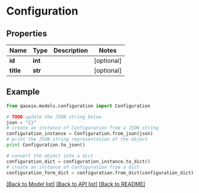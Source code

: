 # Configuration


## Properties

Name | Type | Description | Notes
------------ | ------------- | ------------- | -------------
**id** | **int** |  | [optional] 
**title** | **str** |  | [optional] 

## Example

```python
from qaseio.models.configuration import Configuration

# TODO update the JSON string below
json = "{}"
# create an instance of Configuration from a JSON string
configuration_instance = Configuration.from_json(json)
# print the JSON string representation of the object
print Configuration.to_json()

# convert the object into a dict
configuration_dict = configuration_instance.to_dict()
# create an instance of Configuration from a dict
configuration_form_dict = configuration.from_dict(configuration_dict)
```
[[Back to Model list]](../README.md#documentation-for-models) [[Back to API list]](../README.md#documentation-for-api-endpoints) [[Back to README]](../README.md)


